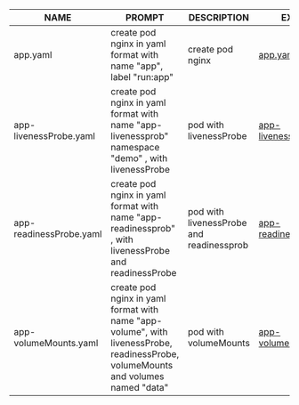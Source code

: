 | NAME | PROMPT | DESCRIPTION | EXAMPLE |
|------|--------|-------------|---------|
| app.yaml | create pod nginx in yaml format with name "app", label "run:app" | create pod nginx | [app.yaml](app.yaml) |
| app-livenessProbe.yaml | create pod nginx in yaml format with name "app-livenessprob" namespace "demo" , with livenessProbe | pod  with livenessProbe | [app-livenessProbe.yaml](app-livenessProbe.yaml) |
| app-readinessProbe.yaml | create pod nginx in yaml format with name "app-readinessprob" , with livenessProbe and  readinessProbe | pod  with livenessProbe and readinessprob | [app-readinessProbe.yaml](app-readinessProbe.yaml) |
| app-volumeMounts.yaml | create pod nginx in yaml format with name "app-volume", with livenessProbe,   readinessProbe, volumeMounts and volumes named "data" | pod with volumeMounts | [app-volumeMounts.yaml](app-volumeMounts.yaml) |